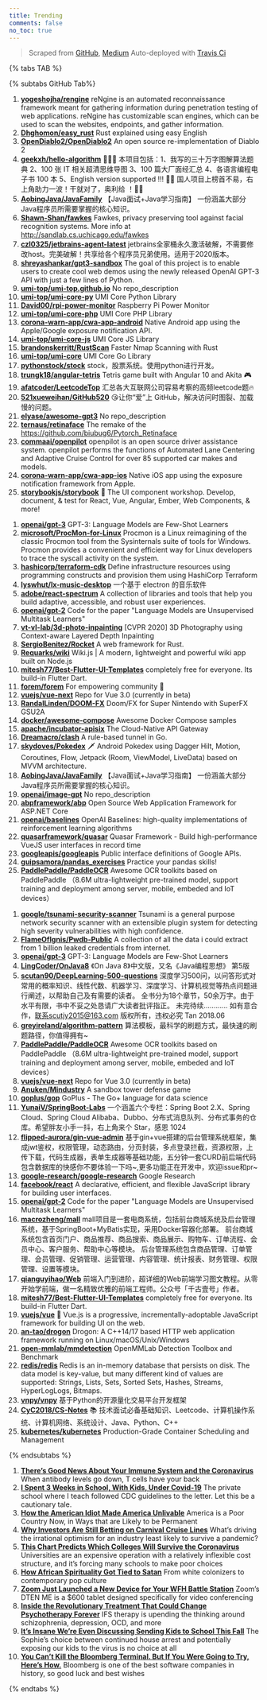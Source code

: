 ```yaml
---
title: Trending
comments: false
no_toc: true
---
```


> Scraped from [GitHub](https://github.com/trending), [Medium](https://medium.com/topic/popular)
Auto-deployed with [Travis Ci](https://travis-ci.org/)

{% tabs TAB %}
<!-- tab GitHub -->
{% subtabs GitHub Tab%}
<!-- tab Daily -->
1. [**yogeshojha/rengine**](https://github.com/yogeshojha/rengine)
reNgine is an automated reconnaissance framework meant for gathering information during penetration testing of web applications. reNgine has customizable scan engines, which can be used to scan the websites, endpoints, and gather information.
2. [**Dhghomon/easy_rust**](https://github.com/Dhghomon/easy_rust)
Rust explained using easy English
3. [**OpenDiablo2/OpenDiablo2**](https://github.com/OpenDiablo2/OpenDiablo2)
An open source re-implementation of Diablo 2
4. [**geekxh/hello-algorithm**](https://github.com/geekxh/hello-algorithm)
🙈🙉🙊 本项目包括：1、我写的三十万字图解算法题典 2、100 张 IT 相关超清思维导图 3、100 篇大厂面经汇总 4、各语言编程电子书 100 本 5、English version supported !!! 🚀🚀 国人项目上榜首不易，右上角助力一波！干就对了，奥利给 ！🚀🚀
5. [**AobingJava/JavaFamily**](https://github.com/AobingJava/JavaFamily)
【Java面试+Java学习指南】 一份涵盖大部分Java程序员所需要掌握的核心知识。
6. [**Shawn-Shan/fawkes**](https://github.com/Shawn-Shan/fawkes)
Fawkes, privacy preserving tool against facial recognition systems. More info at http://sandlab.cs.uchicago.edu/fawkes
7. [**czl0325/jetbrains-agent-latest**](https://github.com/czl0325/jetbrains-agent-latest)
jetbrains全家桶永久激活破解，不需要修改host。完美破解！共享给各个程序员兄弟使用。适用于2020版本。
8. [**shreyashankar/gpt3-sandbox**](https://github.com/shreyashankar/gpt3-sandbox)
The goal of this project is to enable users to create cool web demos using the newly released OpenAI GPT-3 API with just a few lines of Python.
9. [**umi-top/umi-top.github.io**](https://github.com/umi-top/umi-top.github.io)
No repo_description
10. [**umi-top/umi-core-py**](https://github.com/umi-top/umi-core-py)
UMI Core Python Library
11. [**David00/rpi-power-monitor**](https://github.com/David00/rpi-power-monitor)
Raspberry Pi Power Monitor
12. [**umi-top/umi-core-php**](https://github.com/umi-top/umi-core-php)
UMI Core PHP Library
13. [**corona-warn-app/cwa-app-android**](https://github.com/corona-warn-app/cwa-app-android)
Native Android app using the Apple/Google exposure notification API.
14. [**umi-top/umi-core-js**](https://github.com/umi-top/umi-core-js)
UMI Core JS Library
15. [**brandonskerritt/RustScan**](https://github.com/brandonskerritt/RustScan)
Faster Nmap Scanning with Rust
16. [**umi-top/umi-core**](https://github.com/umi-top/umi-core)
UMI Core Go Library
17. [**pythonstock/stock**](https://github.com/pythonstock/stock)
stock，股票系统。使用python进行开发。
18. [**trungk18/angular-tetris**](https://github.com/trungk18/angular-tetris)
Tetris game built with Angular 10 and Akita 🎮
19. [**afatcoder/LeetcodeTop**](https://github.com/afatcoder/LeetcodeTop)
汇总各大互联网公司容易考察的高频leetcode题🔥
20. [**521xueweihan/GitHub520**](https://github.com/521xueweihan/GitHub520)
😘让你“爱”上 GitHub，解决访问时图裂、加载慢的问题。
21. [**elyase/awesome-gpt3**](https://github.com/elyase/awesome-gpt3)
No repo_description
22. [**ternaus/retinaface**](https://github.com/ternaus/retinaface)
The remake of the https://github.com/biubug6/Pytorch_Retinaface
23. [**commaai/openpilot**](https://github.com/commaai/openpilot)
openpilot is an open source driver assistance system. openpilot performs the functions of Automated Lane Centering and Adaptive Cruise Control for over 85 supported car makes and models.
24. [**corona-warn-app/cwa-app-ios**](https://github.com/corona-warn-app/cwa-app-ios)
Native iOS app using the exposure notification framework from Apple.
25. [**storybookjs/storybook**](https://github.com/storybookjs/storybook)
📓 The UI component workshop. Develop, document, & test for React, Vue, Angular, Ember, Web Components, & more!
<!-- endtab -->
<!-- tab Weekly -->
1. [**openai/gpt-3**](https://github.com/openai/gpt-3)
GPT-3: Language Models are Few-Shot Learners
2. [**microsoft/ProcMon-for-Linux**](https://github.com/microsoft/ProcMon-for-Linux)
Procmon is a Linux reimagining of the classic Procmon tool from the Sysinternals suite of tools for Windows. Procmon provides a convenient and efficient way for Linux developers to trace the syscall activity on the system.
3. [**hashicorp/terraform-cdk**](https://github.com/hashicorp/terraform-cdk)
Define infrastructure resources using programming constructs and provision them using HashiCorp Terraform
4. [**lyswhut/lx-music-desktop**](https://github.com/lyswhut/lx-music-desktop)
一个基于 electron 的音乐软件
5. [**adobe/react-spectrum**](https://github.com/adobe/react-spectrum)
A collection of libraries and tools that help you build adaptive, accessible, and robust user experiences.
6. [**openai/gpt-2**](https://github.com/openai/gpt-2)
Code for the paper "Language Models are Unsupervised Multitask Learners"
7. [**vt-vl-lab/3d-photo-inpainting**](https://github.com/vt-vl-lab/3d-photo-inpainting)
[CVPR 2020] 3D Photography using Context-aware Layered Depth Inpainting
8. [**SergioBenitez/Rocket**](https://github.com/SergioBenitez/Rocket)
A web framework for Rust.
9. [**Requarks/wiki**](https://github.com/Requarks/wiki)
Wiki.js | A modern, lightweight and powerful wiki app built on Node.js
10. [**mitesh77/Best-Flutter-UI-Templates**](https://github.com/mitesh77/Best-Flutter-UI-Templates)
completely free for everyone. Its build-in Flutter Dart.
11. [**forem/forem**](https://github.com/forem/forem)
For empowering community 🌱
12. [**vuejs/vue-next**](https://github.com/vuejs/vue-next)
Repo for Vue 3.0 (currently in beta)
13. [**RandalLinden/DOOM-FX**](https://github.com/RandalLinden/DOOM-FX)
Doom/FX for Super Nintendo with SuperFX GSU2A
14. [**docker/awesome-compose**](https://github.com/docker/awesome-compose)
Awesome Docker Compose samples
15. [**apache/incubator-apisix**](https://github.com/apache/incubator-apisix)
The Cloud-Native API Gateway
16. [**Dreamacro/clash**](https://github.com/Dreamacro/clash)
A rule-based tunnel in Go.
17. [**skydoves/Pokedex**](https://github.com/skydoves/Pokedex)
🗡️ Android Pokedex using Dagger Hilt, Motion, Coroutines, Flow, Jetpack (Room, ViewModel, LiveData) based on MVVM architecture.
18. [**AobingJava/JavaFamily**](https://github.com/AobingJava/JavaFamily)
【Java面试+Java学习指南】 一份涵盖大部分Java程序员所需要掌握的核心知识。
19. [**openai/image-gpt**](https://github.com/openai/image-gpt)
No repo_description
20. [**abpframework/abp**](https://github.com/abpframework/abp)
Open Source Web Application Framework for ASP.NET Core
21. [**openai/baselines**](https://github.com/openai/baselines)
OpenAI Baselines: high-quality implementations of reinforcement learning algorithms
22. [**quasarframework/quasar**](https://github.com/quasarframework/quasar)
Quasar Framework - Build high-performance VueJS user interfaces in record time
23. [**googleapis/googleapis**](https://github.com/googleapis/googleapis)
Public interface definitions of Google APIs.
24. [**guipsamora/pandas_exercises**](https://github.com/guipsamora/pandas_exercises)
Practice your pandas skills!
25. [**PaddlePaddle/PaddleOCR**](https://github.com/PaddlePaddle/PaddleOCR)
Awesome OCR toolkits based on PaddlePaddle （8.6M ultra-lightweight pre-trained model, support training and deployment among server, mobile, embeded and IoT devices）
<!-- endtab -->
<!-- tab Monthly -->
1. [**google/tsunami-security-scanner**](https://github.com/google/tsunami-security-scanner)
Tsunami is a general purpose network security scanner with an extensible plugin system for detecting high severity vulnerabilities with high confidence.
2. [**FlameOfIgnis/Pwdb-Public**](https://github.com/FlameOfIgnis/Pwdb-Public)
A collection of all the data i could extract from 1 billion leaked credentials from internet.
3. [**openai/gpt-3**](https://github.com/openai/gpt-3)
GPT-3: Language Models are Few-Shot Learners
4. [**LingCoder/OnJava8**](https://github.com/LingCoder/OnJava8)
《On Java 8》中文版，又名《Java编程思想》 第5版
5. [**scutan90/DeepLearning-500-questions**](https://github.com/scutan90/DeepLearning-500-questions)
深度学习500问，以问答形式对常用的概率知识、线性代数、机器学习、深度学习、计算机视觉等热点问题进行阐述，以帮助自己及有需要的读者。 全书分为18个章节，50余万字。由于水平有限，书中不妥之处恳请广大读者批评指正。 未完待续............ 如有意合作，联系scutjy2015@163.com 版权所有，违权必究 Tan 2018.06
6. [**greyireland/algorithm-pattern**](https://github.com/greyireland/algorithm-pattern)
算法模板，最科学的刷题方式，最快速的刷题路径，你值得拥有~
7. [**PaddlePaddle/PaddleOCR**](https://github.com/PaddlePaddle/PaddleOCR)
Awesome OCR toolkits based on PaddlePaddle （8.6M ultra-lightweight pre-trained model, support training and deployment among server, mobile, embeded and IoT devices）
8. [**vuejs/vue-next**](https://github.com/vuejs/vue-next)
Repo for Vue 3.0 (currently in beta)
9. [**Anuken/Mindustry**](https://github.com/Anuken/Mindustry)
A sandbox tower defense game
10. [**goplus/gop**](https://github.com/goplus/gop)
GoPlus - The Go+ language for data science
11. [**YunaiV/SpringBoot-Labs**](https://github.com/YunaiV/SpringBoot-Labs)
一个涵盖六个专栏：Spring Boot 2.X、Spring Cloud、Spring Cloud Alibaba、Dubbo、分布式消息队列、分布式事务的仓库。希望胖友小手一抖，右上角来个 Star，感恩 1024
12. [**flipped-aurora/gin-vue-admin**](https://github.com/flipped-aurora/gin-vue-admin)
基于gin+vue搭建的后台管理系统框架，集成jwt鉴权，权限管理，动态路由，分页封装，多点登录拦截，资源权限，上传下载，代码生成器，表单生成器等基础功能，五分钟一套CURD前后端代码包含数据库的快感你不要体验一下吗~,更多功能正在开发中，欢迎issue和pr~
13. [**google-research/google-research**](https://github.com/google-research/google-research)
Google Research
14. [**facebook/react**](https://github.com/facebook/react)
A declarative, efficient, and flexible JavaScript library for building user interfaces.
15. [**openai/gpt-2**](https://github.com/openai/gpt-2)
Code for the paper "Language Models are Unsupervised Multitask Learners"
16. [**macrozheng/mall**](https://github.com/macrozheng/mall)
mall项目是一套电商系统，包括前台商城系统及后台管理系统，基于SpringBoot+MyBatis实现，采用Docker容器化部署。 前台商城系统包含首页门户、商品推荐、商品搜索、商品展示、购物车、订单流程、会员中心、客户服务、帮助中心等模块。 后台管理系统包含商品管理、订单管理、会员管理、促销管理、运营管理、内容管理、统计报表、财务管理、权限管理、设置等模块。
17. [**qianguyihao/Web**](https://github.com/qianguyihao/Web)
前端入门到进阶，超详细的Web前端学习图文教程。从零开始学前端，做一名精致优雅的前端工程师。公众号「千古壹号」作者。
18. [**mitesh77/Best-Flutter-UI-Templates**](https://github.com/mitesh77/Best-Flutter-UI-Templates)
completely free for everyone. Its build-in Flutter Dart.
19. [**vuejs/vue**](https://github.com/vuejs/vue)
🖖 Vue.js is a progressive, incrementally-adoptable JavaScript framework for building UI on the web.
20. [**an-tao/drogon**](https://github.com/an-tao/drogon)
Drogon: A C++14/17 based HTTP web application framework running on Linux/macOS/Unix/Windows
21. [**open-mmlab/mmdetection**](https://github.com/open-mmlab/mmdetection)
OpenMMLab Detection Toolbox and Benchmark
22. [**redis/redis**](https://github.com/redis/redis)
Redis is an in-memory database that persists on disk. The data model is key-value, but many different kind of values are supported: Strings, Lists, Sets, Sorted Sets, Hashes, Streams, HyperLogLogs, Bitmaps.
23. [**vnpy/vnpy**](https://github.com/vnpy/vnpy)
基于Python的开源量化交易平台开发框架
24. [**CyC2018/CS-Notes**](https://github.com/CyC2018/CS-Notes)
📚 技术面试必备基础知识、Leetcode、计算机操作系统、计算机网络、系统设计、Java、Python、C++
25. [**kubernetes/kubernetes**](https://github.com/kubernetes/kubernetes)
Production-Grade Container Scheduling and Management
<!-- endtab -->
{% endsubtabs %}
<!-- endtab -->
<!-- tab Medium -->
1. [**There’s Good News About Your Immune System and the Coronavirus**](https://elemental.medium.com/theres-good-news-about-your-immune-system-and-the-coronavirus-7d2c1fc976c1?source=topic_page---------------------------20)
When antibody levels go down, T cells have your back
2. [**I Spent 3 Weeks in School, With Kids, Under Covid-19**](https://gen.medium.com/i-spent-three-weeks-in-school-with-kids-under-covid-19-21b78c1a9339?source=topic_page---------0------------------1)
The private school where I teach followed CDC guidelines to the letter. Let this be a cautionary tale.
3. [**How the American Idiot Made America Unlivable**](https://eand.co/how-the-american-idiot-made-america-unlivable-7531e917181b?source=topic_page---------1------------------1)
America is a Poor Country Now, in Ways that are Likely to be Permanent
4. [**Why Investors Are Still Betting on Carnival Cruise Lines**](https://marker.medium.com/why-investors-are-still-betting-on-carnival-cruise-lines-3a44d94af33d?source=topic_page---------2------------------1)
What’s driving the irrational optimism for an industry least likely to survive a pandemic?
5. [**This Chart Predicts Which Colleges Will Survive the Coronavirus**](https://marker.medium.com/this-chart-predicts-which-colleges-will-survive-the-coronavirus-8aa3a4f4c9e6?source=topic_page---------4------------------1)
Universities are an expensive operation with a relatively inflexible cost structure, and it’s forcing many schools to make poor choices
6. [**How African Spirituality Got Tied to Satan**](https://humanparts.medium.com/why-african-spirituality-became-associated-with-satan-a16712cf9cdf?source=topic_page---------5------------------1)
From white colonizers to contemporary pop culture
7. [**Zoom Just Launched a New Device for Your WFH Battle Station**](https://onezero.medium.com/zoom-just-launched-a-new-device-for-your-wfh-battle-station-6969c162699d?source=topic_page---------6------------------1)
Zoom’s DTEN ME is a $600 tablet designed specifically for video conferencing
8. [**Inside the Revolutionary Treatment That Could Change Psychotherapy Forever**](https://elemental.medium.com/inside-the-revolutionary-treatment-that-could-change-psychotherapy-forever-8be035d54770?source=topic_page---------7------------------1)
IFS therapy is upending the thinking around schizophrenia, depression, OCD, and more
9. [**It’s Insane We’re Even Discussing Sending Kids to School This Fall**](https://gen.medium.com/its-insane-we-re-even-discussing-sending-kids-to-school-this-fall-c71b8c8459d6?source=topic_page---------8------------------1)
The Sophie’s choice between continued house arrest and potentially exposing our kids to the virus is no choice at all
10. [**You Can’t Kill the Bloomberg Terminal. But If You Were Going to Try, Here’s How.**](https://marker.medium.com/why-its-hard-to-kill-the-bloomberg-terminal-61073482e496?source=topic_page---------9------------------1)
Bloomberg is one of the best software companies in history, so good luck and best wishes
<!-- endtab -->
{% endtabs %}
